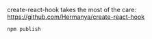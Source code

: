 create-react-hook takes the most of the care: https://github.com/Hermanya/create-react-hook

```
npm publish
```
